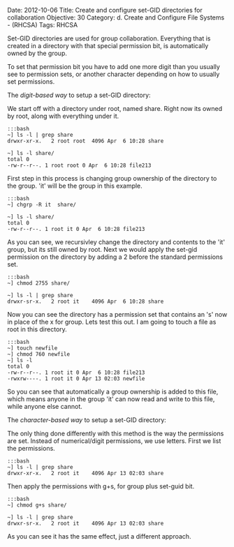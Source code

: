 Date: 2012-10-06
Title: Create and configure set-GID directories for collaboration
Objective: 30
Category: d. Create and Configure File Systems - (RHCSA)
Tags: RHCSA

Set-GID directories are used for group collaboration. Everything that is created in a directory with that special permission bit, is automatically owned by the group. 

To set that permission bit you have to add one more digit than you usually see to permission sets, or another character depending on how to usually set permissions. 

The *digit-based way* to setup a set-GID directory:

We start off with a directory under root, named share. Right now its owned by root, along with everything under it. 

    :::bash
    ~] ls -l | grep share
    drwxr-xr-x.   2 root root  4096 Apr  6 10:28 share

    ~] ls -l share/
    total 0
    -rw-r--r--. 1 root root 0 Apr  6 10:28 file213

First step in this process is changing group ownership of the directory to the group. 'it' will be the group in this example. 

    :::bash
    ~] chgrp -R it  share/

    ~] ls -l share/
    total 0
    -rw-r--r--. 1 root it 0 Apr  6 10:28 file213

As you can see, we recursivley change the directory and contents to the 'it' group, but its still owned by root. 
Next we would apply the set-gid permission on the directory by adding a 2 before the standard permissions set. 

    :::bash
    ~] chmod 2755 share/

    ~] ls -l | grep share
    drwxr-sr-x.   2 root it    4096 Apr  6 10:28 share

Now you can see the directory has a permission set that contains an 's' now in place of the x for group. Lets test this out. I am going to touch a file as root in this directory. 

    :::bash
    ~] touch newfile
    ~] chmod 760 newfile
    ~] ls -l
    total 0
    -rw-r--r--. 1 root it 0 Apr  6 10:28 file213
    -rwxrw----. 1 root it 0 Apr 13 02:03 newfile

So you can see that automatically a group ownership is added to this file, which means anyone in the group 'it' can now read and write to this file, while anyone else cannot.


The *character-based way* to setup a set-GID directory:

The only thing done differently with this method is the way the permissions are set. Instead of numerical/digit permissions, we use letters. First we list the permissions.

    :::bash
    ~] ls -l | grep share
    drwxr-xr-x.   2 root it    4096 Apr 13 02:03 share

Then apply the permissions with g+s, for group plus set-guid bit.
  
    :::bash
    ~] chmod g+s share/

    ~] ls -l | grep share
    drwxr-sr-x.   2 root it    4096 Apr 13 02:03 share

As you can see it has the same effect, just a different approach.
